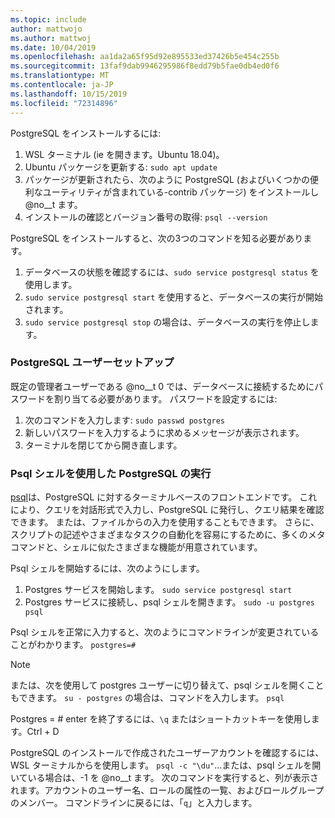 ```yaml
---
ms.topic: include
author: mattwojo
ms.author: mattwoj
ms.date: 10/04/2019
ms.openlocfilehash: aa1da2a65f95d92e895533ed37426b5e454c255b
ms.sourcegitcommit: 13faf9dab9946295986f8edd79b5fae0db4ed0f6
ms.translationtype: MT
ms.contentlocale: ja-JP
ms.lasthandoff: 10/15/2019
ms.locfileid: "72314896"
---
```

PostgreSQL をインストールするには:

1. WSL ターミナル (ie を開きます。Ubuntu 18.04)。
2. Ubuntu パッケージを更新する: `sudo apt update`
3. パッケージが更新されたら、次のように PostgreSQL (およびいくつかの便利なユーティリティが含まれている-contrib パッケージ) をインストールし @no__t ます。
4. インストールの確認とバージョン番号の取得: `psql --version`

PostgreSQL をインストールすると、次の3つのコマンドを知る必要があります。

1. データベースの状態を確認するには、`sudo service postgresql status` を使用します。
2. `sudo service postgresql start` を使用すると、データベースの実行が開始されます。
3. `sudo service postgresql stop` の場合は、データベースの実行を停止します。

### <a name="postgresql-user-setup"></a>PostgreSQL ユーザーセットアップ

既定の管理者ユーザーである @no__t 0 では、データベースに接続するためにパスワードを割り当てる必要があります。 パスワードを設定するには:

1. 次のコマンドを入力します: `sudo passwd postgres`
2. 新しいパスワードを入力するように求めるメッセージが表示されます。
3. ターミナルを閉じてから開き直します。

### <a name="run-postgresql-with-psql-shell"></a>Psql シェルを使用した PostgreSQL の実行

[psql](https://www.postgresql.org/docs/10/app-psql.html)は、PostgreSQL に対するターミナルベースのフロントエンドです。 これにより、クエリを対話形式で入力し、PostgreSQL に発行し、クエリ結果を確認できます。 または、ファイルからの入力を使用することもできます。 さらに、スクリプトの記述やさまざまなタスクの自動化を容易にするために、多くのメタコマンドと、シェルに似たさまざまな機能が用意されています。

Psql シェルを開始するには、次のようにします。

1. Postgres サービスを開始します。 `sudo service postgresql start`
2. Postgres サービスに接続し、psql シェルを開きます。 `sudo -u postgres psql`

Psql シェルを正常に入力すると、次のようにコマンドラインが変更されていることがわかります。 `postgres=#`

> [!NOTE]
> または、次を使用して postgres ユーザーに切り替えて、psql シェルを開くこともできます。 `su - postgres` の場合は、コマンドを入力します。 `psql`

Postgres = # enter を終了するには、`\q` またはショートカットキーを使用します。Ctrl + D

PostgreSQL のインストールで作成されたユーザーアカウントを確認するには、WSL ターミナルからを使用します。 `psql -c "\du"`...または、psql シェルを開いている場合は、-1 を @no__t ます。 次のコマンドを実行すると、列が表示されます。アカウントのユーザー名、ロールの属性の一覧、およびロールグループのメンバー。 コマンドラインに戻るには、「`q`」と入力します。
